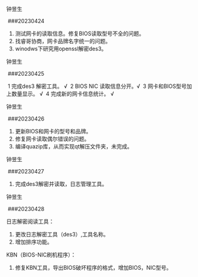 钟昱生

 ###20230424

1. 测试网卡的读取信息。修复BIOS读取型号不全的问题。
2. 找睿哥协商，网卡品牌名字统一的问题。
3. winodws下研究用openssl解密des3。

钟昱生

 ###20230425

​	1 完成des3 解密工具。 √
​	2 BIOS NIC 读取信息分开。√
​	3 网卡和BIOS型号加上数量显示。 √
​	4 完成新的网卡信息统计。 √

钟昱生

 ###20230426

1.  更新BIOS和网卡的型号和品牌。
2. 修复网卡读取偶尔错误的问题。
3. 编译quazip库，从而实现qt解压文件夹，未完成。

钟昱生

 ###20230427

1.  完成des3解密并读取，日志管理工具。



钟昱生

 ###20230428

日志解密阅读工具：

1.  更改日志解密工具（des3）,工具名称。
2.  增加排序功能。

KBN（BIOS-NIC刷机程序）：

1.  修复KBN工具，导出BIOS破坏程序的格式，增加BIOS，NIC型号。